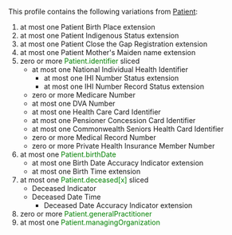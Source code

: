 This profile contains the following variations from [Patient](http://hl7.org/fhir/STU3/Patient):

1. at most one Patient Birth Place extension
1. at most one Patient Indigenous Status extension
1. at most one Patient Close the Gap Registration extension
1. at most one Patient Mother's Maiden name extension
1. zero or more <span style='color:green'>Patient.identifier</span> sliced
   * at most one National Individual Health Identifier
      * at most one IHI Number Status extension
      * at most one IHI Number Record Status extension
   * zero or more Medicare Number
   * at most one DVA Number
   * at most one Health Care Card Identifier
   * at most one Pensioner Concession Card Identifier
   * at most one Commonwealth Seniors Health Card Identifier
   * zero or more Medical Record Number
   * zero or more Private Health Insurance Member Number
1. at most one <span style='color:green'>Patient.birthDate</span>
      * at most one Birth Date Accuracy Indicator extension
      * at most one Birth Time extension
1. at most one <span style='color:green'>Patient.deceased[x]</span> sliced
   *  Deceased Indicator
   *  Deceased Date Time
      *  Deceased Date Accuracy Indicator extension
1. zero or more <span style='color:green'>Patient.generalPractitioner</span>
1. at most one <span style='color:green'>Patient.managingOrganization</span>
